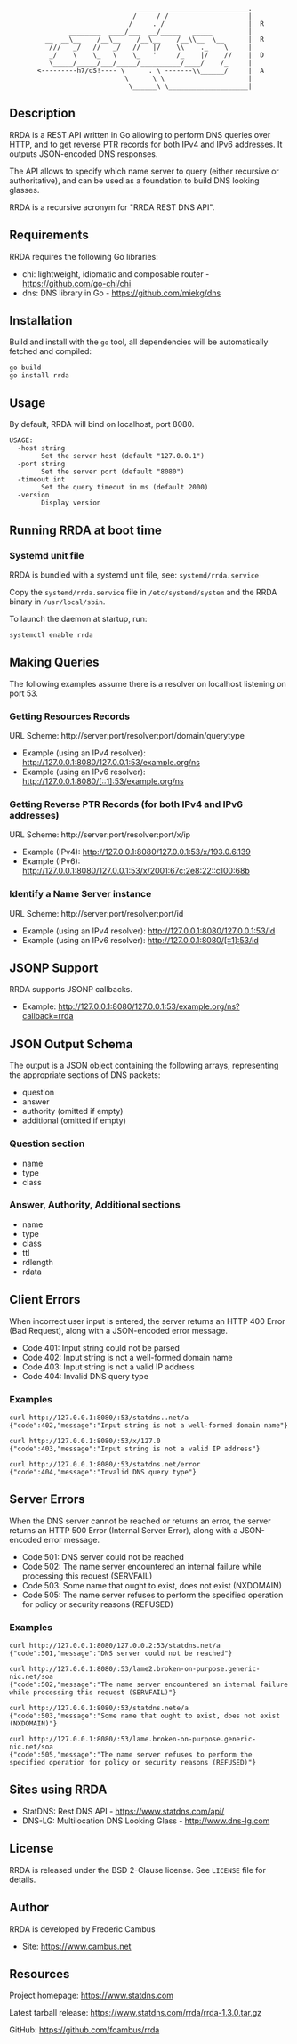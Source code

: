                                     ______  ____________________.
                                   /     / /                    |
                                  /     . /                     |  R
                   ________  ____/___  __/_____   _____         |
             __  __\__    /__\__    /__\__    /__\\__  \__      |  R
              ///   _/   //   _/   //   |/    \\    ._    \     |
              _/    \    \_   \    \_   '     /_    |/    //    |  D
              \_____/_____/___/_____/__________/____/    /_     |
           <---------h7/dS!---- \      . \ -------\\______/     |  A
                                 \      \ \                     |
                                  \______\ \____________________|

## Description

RRDA is a REST API written in Go allowing to perform DNS queries over HTTP,
and to get reverse PTR records for both IPv4 and IPv6 addresses. It outputs
JSON-encoded DNS responses.

The API allows to specify which name server to query (either recursive or
authoritative), and can be used as a foundation to build DNS looking glasses.

RRDA is a recursive acronym for "RRDA REST DNS API".

## Requirements

RRDA requires the following Go libraries:

- chi: lightweight, idiomatic and composable router - https://github.com/go-chi/chi
- dns: DNS library in Go - https://github.com/miekg/dns

## Installation

Build and install with the `go` tool, all dependencies will be automatically
fetched and compiled:

	go build
	go install rrda

## Usage

By default, RRDA will bind on localhost, port 8080.

	USAGE:
	  -host string
	        Set the server host (default "127.0.0.1")
	  -port string
	        Set the server port (default "8080")
	  -timeout int
	        Set the query timeout in ms (default 2000)
	  -version
	        Display version

## Running RRDA at boot time

### Systemd unit file

RRDA is bundled with a systemd unit file, see: `systemd/rrda.service`

Copy the `systemd/rrda.service` file in `/etc/systemd/system` and the RRDA
binary in `/usr/local/sbin`.

To launch the daemon at startup, run:

	systemctl enable rrda

## Making Queries

The following examples assume there is a resolver on localhost listening on port 53.

### Getting Resources Records

URL Scheme: http://server:port/resolver:port/domain/querytype

- Example (using an IPv4 resolver): http://127.0.0.1:8080/127.0.0.1:53/example.org/ns
- Example (using an IPv6 resolver): http://127.0.0.1:8080/[::1]:53/example.org/ns

### Getting Reverse PTR Records (for both IPv4 and IPv6 addresses)

URL Scheme: http://server:port/resolver:port/x/ip

- Example (IPv4): http://127.0.0.1:8080/127.0.0.1:53/x/193.0.6.139
- Example (IPv6): http://127.0.0.1:8080/127.0.0.1:53/x/2001:67c:2e8:22::c100:68b

### Identify a Name Server instance

URL Scheme: http://server:port/resolver:port/id

- Example (using an IPv4 resolver): http://127.0.0.1:8080/127.0.0.1:53/id
- Example (using an IPv6 resolver): http://127.0.0.1:8080/[::1]:53/id

## JSONP Support

RRDA supports JSONP callbacks.

- Example: http://127.0.0.1:8080/127.0.0.1:53/example.org/ns?callback=rrda

## JSON Output Schema

The output is a JSON object containing the following arrays, representing the
appropriate sections of DNS packets:

- question
- answer
- authority (omitted if empty)
- additional (omitted if empty)

### Question section

- name
- type
- class

### Answer, Authority, Additional sections

- name
- type
- class
- ttl
- rdlength
- rdata

## Client Errors

When incorrect user input is entered, the server returns an HTTP 400 Error
(Bad Request), along with a JSON-encoded error message.

- Code 401: Input string could not be parsed
- Code 402: Input string is not a well-formed domain name
- Code 403: Input string is not a valid IP address
- Code 404: Invalid DNS query type

### Examples

	curl http://127.0.0.1:8080/:53/statdns..net/a
	{"code":402,"message":"Input string is not a well-formed domain name"}
 
	curl http://127.0.0.1:8080/:53/x/127.0
	{"code":403,"message":"Input string is not a valid IP address"}

	curl http://127.0.0.1:8080/:53/statdns.net/error
	{"code":404,"message":"Invalid DNS query type"}

## Server Errors

When the DNS server cannot be reached or returns an error, the server returns
an HTTP 500 Error (Internal Server Error), along with a JSON-encoded error
message.

- Code 501: DNS server could not be reached
- Code 502: The name server encountered an internal failure while processing this request (SERVFAIL)
- Code 503: Some name that ought to exist, does not exist (NXDOMAIN)
- Code 505: The name server refuses to perform the specified operation for policy or security reasons (REFUSED)

### Examples

	curl http://127.0.0.1:8080/127.0.0.2:53/statdns.net/a
	{"code":501,"message":"DNS server could not be reached"}

	curl http://127.0.0.1:8080/:53/lame2.broken-on-purpose.generic-nic.net/soa
	{"code":502,"message":"The name server encountered an internal failure while processing this request (SERVFAIL)"}

	curl http://127.0.0.1:8080/:53/statdns.nete/a
	{"code":503,"message":"Some name that ought to exist, does not exist (NXDOMAIN)"}

	curl http://127.0.0.1:8080/:53/lame.broken-on-purpose.generic-nic.net/soa
	{"code":505,"message":"The name server refuses to perform the specified operation for policy or security reasons (REFUSED)"}

## Sites using RRDA

- StatDNS: Rest DNS API - https://www.statdns.com/api/
- DNS-LG: Multilocation DNS Looking Glass - http://www.dns-lg.com

## License

RRDA is released under the BSD 2-Clause license. See `LICENSE` file for details.

## Author

RRDA is developed by Frederic Cambus

- Site: https://www.cambus.net

## Resources

Project homepage: https://www.statdns.com

Latest tarball release: https://www.statdns.com/rrda/rrda-1.3.0.tar.gz

GitHub: https://github.com/fcambus/rrda

